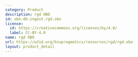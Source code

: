 ```yaml
---
category: Product
description: rgd OBO
id: obo-db-ingest.rgd.obo
license:
  id: https://creativecommons.org/licenses/by/4.0/
  label: CC-BY-4.0
name: rgd OBO
url: https://w3id.org/biopragmatics/resources/rgd/rgd.obo
layout: product_detail
---
```

